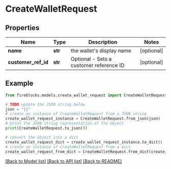 # CreateWalletRequest


## Properties

Name | Type | Description | Notes
------------ | ------------- | ------------- | -------------
**name** | **str** | the wallet&#39;s display name | [optional] 
**customer_ref_id** | **str** | Optional - Sets a customer reference ID | [optional] 

## Example

```python
from fireblocks.models.create_wallet_request import CreateWalletRequest

# TODO update the JSON string below
json = "{}"
# create an instance of CreateWalletRequest from a JSON string
create_wallet_request_instance = CreateWalletRequest.from_json(json)
# print the JSON string representation of the object
print(CreateWalletRequest.to_json())

# convert the object into a dict
create_wallet_request_dict = create_wallet_request_instance.to_dict()
# create an instance of CreateWalletRequest from a dict
create_wallet_request_from_dict = CreateWalletRequest.from_dict(create_wallet_request_dict)
```
[[Back to Model list]](../README.md#documentation-for-models) [[Back to API list]](../README.md#documentation-for-api-endpoints) [[Back to README]](../README.md)


